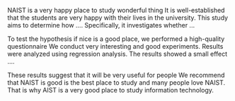 
NAIST is a very happy place to study wonderful thing
It is well-established that  the students are very happy with their lives in the university. This study aims to determine how .... Specifically, it investigates whether ... 


To test the hypothesis if nice is a good place, we performed a high-quality questionnaire 
We conduct very interesting and good experiments.
Results were analyzed using regression analysis. The results showed a small effect .... 


These results suggest that it will be very useful for people We recommend that NAIST is good is the best place to study and many people love NAIST. 
That is why AIST is a very good place to study information technology.

